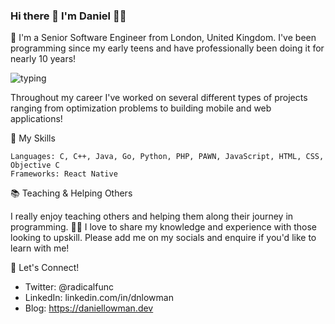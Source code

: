 ### Hi there 👋 I'm Daniel 🧑‍💻

🔭 I'm a Senior Software Engineer from London, United Kingdom. I've been programming since my early teens and have professionally been doing it for nearly 10 years!

![typing](https://media.giphy.com/media/heIX5HfWgEYlW/giphy.gif)

Throughout my career I've worked on several different types of projects ranging from optimization problems to building mobile and web applications!

🌟 My Skills
```
Languages: C, C++, Java, Go, Python, PHP, PAWN, JavaScript, HTML, CSS, Objective C
Frameworks: React Native
```

📚 Teaching & Helping Others

I really enjoy teaching others and helping them along their journey in programming. 🧑‍🏫 I love to share my knowledge and experience with those looking to upskill. Please add me on my socials and enquire if you'd like to learn with me!

🤝 Let's Connect!
* Twitter: @radicalfunc
* LinkedIn: linkedin.com/in/dnlowman
* Blog: https://daniellowman.dev
